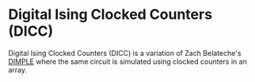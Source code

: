 # Digital Ising Clocked Counters (DICC)

Digital Ising Clocked Counters (DICC) is a variation of Zach Belateche's [DIMPLE](https://github.com/zachbe/digial-ising) where the same circuit is simulated using clocked counters in an array.
